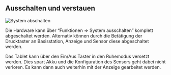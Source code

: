 ## Ausschalten und verstauen
![System abschalten](shut_down.png)

Die Hardware kann über “Funktionen => System ausschalten” komplett abgeschaltet werden. Alternativ können durch die Betätigung der Drucktaster an Basisstation, Anzeige und Sensor diese abgeschaltet werden. 

Das Tablet kann über den Ein/Aus Taster in den Ruhemodus versetzt werden. Dies spart Akku und die Konfiguration des Sensors geht dabei nicht verloren. Es kann dann auch weiterhin mit der Anzeige gearbeitet werden.
